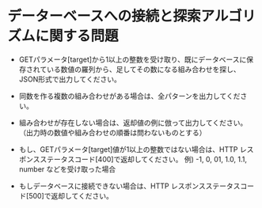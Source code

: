 # データーベースへの接続と探索アルゴリズムに関する問題 

- GETパラメータ[target]から1以上の整数を受け取り、既にデータベースに保存されている数値の羅列から、足してその数になる組み合わせを探し、JSON形式で出力してください。
- 同数を作る複数の組み合わせがある場合は、全パターンを出力してください。
- 組み合わせが存在しない場合は、返却値の例に倣って出力してください。（出力時の数値や組み合わせの順番は問わないものとする）

- もし、GETパラメータ[target]値が1以上の整数ではない場合は、HTTP レスポンスステータスコード[400]で返却してください。
例) -1,  0, 01, 1.0, 1.1,  number などを受け取った場合

- もしデータベースに接続できない場合は、HTTP レスポンスステータスコード[500]で返却してください。
